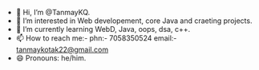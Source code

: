 - 👋 Hi, I’m @TanmayKQ.
- 👀 I’m interested in Web developement, core Java and craeting projects.
- 🌱 I’m currently learning WebD, Java, oops, dsa, c++.
- 📫 How to reach me:- phn:- 7058350524  email:- tanmaykotak22@gmail.com  
- 😄 Pronouns: he/him.



